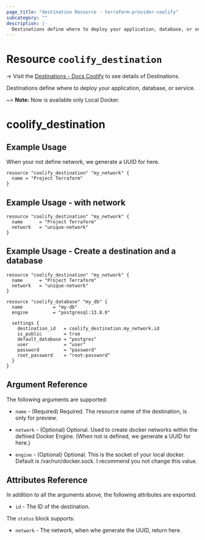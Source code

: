 ```yaml
---
page_title: "destination Resource - terraform-provider-coolify"
subcategory: ""
description: |-
  Destinations define where to deploy your application, database, or service.
---
```


# Resource `coolify_destination`

-> Visit the [Destinations - Docs Coolify](https://docs.coollabs.io/coolify/destinations) to see details of Destinations.

Destinations define where to deploy your application, database, or service.

~> **Note:** Now is available only Local Docker.

# coolify_destination

## Example Usage
When your not define network, we generate a UUID for here.
```hcl
resource "coolify_destination" "my_network" {
  name = "Project Terraform"
}
```

## Example Usage - with network
```hcl
resource "coolify_destination" "my_network" {
  name      = "Project Terraform"
  network   = "unique-network"
}
```

## Example Usage - Create a destination and a database
```hcl
resource "coolify_destination" "my_network" {
  name      = "Project Terraform"
  network   = "unique-network"
}

resource "coolify_database" "my_db" {
  name           = "my-db"
  engine         = "postgresql:13.8.0"

  settings {
    destination_id   = coolify_destination.my_network.id
    is_public        = true
    default_database = "postgres"
    user             = "user"
    password         = "password"
    root_password    = "root-password"
  }
}
```

## Argument Reference

The following arguments are supported:

* `name` -
  (Required)
  Required. The resource name of the destination, is only for preview.

* `network` -
  (Optional)
  Optional. Used to create docker networks within the defined Docker Engine. (When not is defined, we generate a UUID for here.)

* `engine` -
  (Optional)
  Optional. This is the socket of your local docker. Default is /var/run/docker.sock. I recommend you not change this value.


## Attributes Reference

In addition to all the arguments above, the following attributes are exported.

* `id` -
  The ID of the destination.

The `status` block supports:
* `network` -
    The network, when whe generate the UUID, return here.